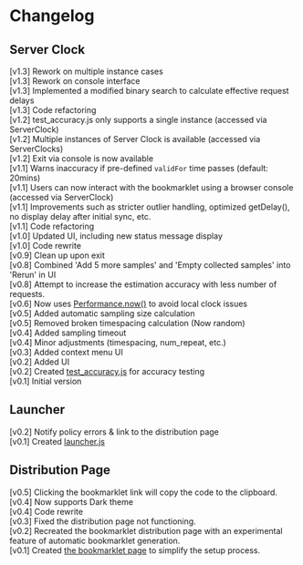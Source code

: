 # Changelog

## Server Clock

[v1.3] Rework on multiple instance cases  
[v1.3] Rework on console interface  
[v1.3] Implemented a modified binary search to calculate effective request delays  
[v1.3] Code refactoring  
[v1.2] test_accuracy.js only supports a single instance (accessed via ServerClock)  
[v1.2] Multiple instances of Server Clock is available (accessed via ServerClocks)  
[v1.2] Exit via console is now available  
[v1.1] Warns inaccuracy if pre-defined `validFor` time passes (default: 20mins)  
[v1.1] Users can now interact with the bookmarklet using a browser console (accessed via ServerClock)  
[v1.1] Improvements such as stricter outlier handling, optimized getDelay(), no display delay after initial sync, etc.  
[v1.1] Code refactoring  
[v1.0] Updated UI, including new status message display  
[v1.0] Code rewrite  
[v0.9] Clean up upon exit  
[v0.8] Combined 'Add 5 more samples' and 'Empty collected samples' into 'Rerun' in UI  
[v0.8] Attempt to increase the estimation accuracy with less number of requests.  
[v0.6] Now uses [Performance.now()](https://developer.mozilla.org/en-US/docs/Web/API/Performance/now) to avoid local clock issues  
[v0.5] Added automatic sampling size calculation  
[v0.5] Removed broken timespacing calculation (Now random)  
[v0.4] Added sampling timeout  
[v0.4] Minor adjustments (timespacing, num_repeat, etc.)  
[v0.3] Added context menu UI  
[v0.2] Added UI  
[v0.2] Created [test_accuracy.js](./js/test_accuracy.js) for accuracy testing  
[v0.1] Initial version

## Launcher

[v0.2] Notify policy errors & link to the distribution page  
[v0.1] Created [launcher.js](./js/launcher.js)

## Distribution Page

[v0.5] Clicking the bookmarklet link will copy the code to the clipboard.  
[v0.4] Now supports Dark theme  
[v0.4] Code rewrite  
[v0.3] Fixed the distribution page not functioning.  
[v0.2] Recreated the bookmarklet distribution page with an experimental feature of automatic bookmarklet generation.  
[v0.1] Created [the bookmarklet page](https://r8btx.github.io/Server-Clock-Bookmarklet/page) to simplify the setup process.
